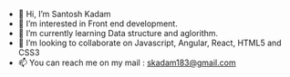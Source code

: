 - 👋 Hi, I’m Santosh Kadam
- 👀 I’m interested in Front end development.
- 🌱 I’m currently learning Data structure and aglorithm.
- 💞️ I’m looking to collaborate on Javascript, Angular, React, HTML5 and CSS3
- 📫 You can reach me on my mail : skadam183@gmail.com

<!---
Santosh183/Santosh183 is a ✨ special ✨ repository because its `README.md` (this file) appears on your GitHub profile.
You can click the Preview link to take a look at your changes.
--->
